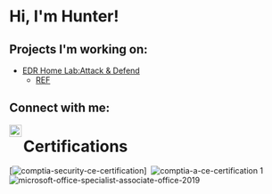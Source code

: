 <h1>Hi, I'm Hunter! </h1>

<h2>Projects I'm working on:</h2>

- [EDR Home Lab:Attack & Defend](https://github.com/HunterCathey/EDR-Home-Lab-Attack-Defense)
  - [REF](https://blog.ecapuano.com/p/so-you-want-to-be-a-soc-analyst-intro)


<h2> Connect with me:</h2>


[<img align="left" alt="huntercathey | LinkedIn" width="22px" src="https://cdn.jsdelivr.net/npm/simple-icons@v3/icons/linkedin.svg" />][linkedin]


[linkedin]: https://linkedin.com/in/huntercathey

<h1>Certifications</h1>

[![comptia-security-ce-certification](https://github.com/user-attachments/assets/38e9a702-7d5d-421b-8d6b-f0d310923d3b)] <a href="pdfs/SEC+.pdf" class="image fit"><img src="images/SEC+.jpg" alt=""></a>
![comptia-a-ce-certification 1](https://github.com/user-attachments/assets/46d920d6-267b-4e4c-8a74-8b8c47681ebf)
![microsoft-office-specialist-associate-office-2019](https://github.com/user-attachments/assets/3c2baac7-82d6-471e-9bd0-e25b0b3f6f23)


<!---
HunterCathey/HunterCathey is a ✨ special ✨ repository because its `README.md` (this file) appears on your GitHub profile.
You can click the Preview link to take a look at your changes.
--->
